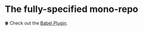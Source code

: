 # The fully-specified mono-repo

🍀 Check out the [Babel Plugin](https://github.com/tujoworker/fully-specified/tree/main/babel-plugin-fully-specified).
